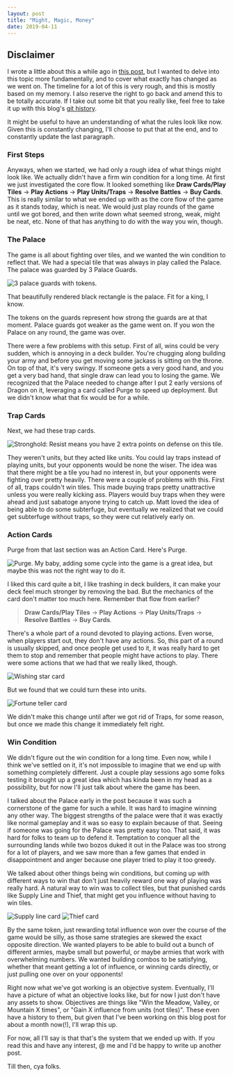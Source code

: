 ```yaml
---
layout: post
title: "Might, Magic, Money"
date: 2019-04-11
---
```


## Disclaimer

I wrote a little about this a while ago in [this post](https://zmmille2.github.io/blog/2018/05/20/might-money-magic), but I wanted to delve into this topic more fundamentally, and to cover what exactly has changed as we went on.
The timeline for a lot of this is very rough, and this is mostly based on my memory.
I also reserve the right to go back and amend this to be totally accurate.
If I take out some bit that you really like, feel free to take it up with this blog's [git history](https://github.com/zmmille2/zmmille2.github.io/commits/master).

It might be useful to have an understanding of what the rules look like now.
Given this is constantly changing, I'll choose to put that at the end, and to constantly update the last paragraph.

### First Steps
Anyways, when we started, we had only a rough idea of what things might look like.
We actually didn't have a firm win condition for a long time.
At first we just investigated the core flow.
It looked something like **Draw Cards/Play Tiles** → **Play Actions** → **Play Units/Traps** → **Resolve Battles** → **Buy Cards**.
This is really similar to what we ended up with as the core flow of the game as it stands today, which is neat.
We would just play rounds of the game until we got bored, and then write down what seemed strong, weak, might be neat, etc.
None of that has anything to do with the way you win, though.

### The Palace
The game is all about fighting over tiles, and we wanted the win condition to reflect that.
We had a special tile that was always in play called the Palace.
The palace was guarded by 3 Palace Guards.

<img src="media/palace.png" alt="3 palace guards with tokens." title="The palace"/>

That beautifully rendered black rectangle is the palace.
Fit for a king, I know.

The tokens on the guards represent how strong the guards are at that moment.
Palace guards got weaker as the game went on.
If you won the Palace on any round, the game was over.

There were a few problems with this setup.
First of all, wins could be very sudden, which is annoying in a deck builder.
You're chugging along building your army and before you get moving some jackass is sitting on the throne.
On top of that, it's very swingy.
If someone gets a very good hand, and you get a very bad hand, that single draw can lead you to losing the game.
We recognized that the Palace needed to change after I put 2 early versions of Dragon on it, leveraging a card called Purge to speed up deployment.
But we didn't know what that fix would be for a while.

### Trap Cards
Next, we had these trap cards.

<img src="media/stronghold.png" alt="Stronghold:  Resist means you have 2 extra points on defense on this tile." title="Stronghold"/>

They weren't units, but they acted like units.
You could lay traps instead of playing units, but your opponents would be none the wiser.
The idea was that there might be a tile you had no interest in, but your opponents were fighting over pretty heavily.
There were a couple of problems with this.
First of all, traps couldn't win tiles.
This made buying traps pretty unattractive unless you were really kicking ass.
Players would buy traps when they were ahead and just sabatoge anyone trying to catch up.
Matt loved the idea of being able to do some subterfuge, but eventually we realized that we could get subterfuge without traps, so they were cut relatively early on.

### Action Cards
Purge from that last section was an Action Card.
Here's Purge.

<img src="media/purge.png" alt="Purge.  My baby, adding some cycle into the game is a great idea, but maybe this was not the right way to do it." title="Purge"/>

I liked this card quite a bit, I like trashing in deck builders, it can make your deck feel much stronger by removing the bad.
But the mechanics of the card don't matter too much here.
Remember that flow from earlier?

> **Draw Cards/Play Tiles** → **Play Actions** → **Play Units/Traps** → **Resolve Battles** → **Buy Cards**.

There's a whole part of a round devoted to playing actions.
Even worse, when players start out, they don't have any actions.
So, this part of a round is usually skipped, and once people get used to it, it was really hard to get them to stop and remember that people might have actions to play.
There were some actions that we had that we really liked, though.

<img src="media/wishing_star.png" alt="Wishing star card" title="Wishing star card"/>

But we found that we could turn these into units.

<img src="media/fortune_teller.png" alt="Fortune teller card" title="Fortune teller card"/>

We didn't make this change until after we got rid of Traps, for some reason, but once we made this change it immediately felt right.

### Win Condition

We didn't figure out the win condition for a long time.
Even now, while I think we've settled on it, it's not impossible to imagine that we end up with something completely different.
Just a couple play sessions ago some folks testing it brought up a great idea which has kinda been in my head as a possibility, but for now I'll just talk about where the game has been.

I talked about the Palace early in the post because it was such a cornerstone of the game for such a while.
It was hard to imagine winning any other way.
The biggest strengths of the palace were that it was exactly like normal gameplay and it was so easy to explain because of that.
Seeing if someone was going for the Palace was pretty easy too.
That said, it was hard for folks to team up to defend it.
Temptation to conquer all the surrounding lands while two bozos duked it out in the Palace was too strong for a lot of players, and we saw more than a few games that ended in disappointment and anger because one player tried to play it too greedy.

We talked about other things being win conditions, but coming up with different ways to win that don't just heavily reward one way of playing was really hard.
A natural way to win was to collect tiles, but that punished cards like Supply Line and Thief, that might get you influence without having to win tiles.

<img src="media/supply_line.png" alt="Supply line card" title="Supply line card"/>
<img src="media/thief.png" alt="Thief card" title="Thief card"/>

By the same token, just rewarding total influence won over the course of the game would be silly, as those same strategies are skewed the exact opposite direction.
We wanted players to be able to build out a bunch of different armies, maybe small but powerful, or maybe armies that work with overwhelming numbers.
We wanted building combos to be satisfying, whether that meant getting a lot of influence, or winning cards directly, or just pulling one over on your opponents!

Right now what we've got working is an objective system.
Eventually, I'll have a picture of what an objective looks like, but for now I just don't have any assets to show.
Objectives are things like "Win the Meadow, Valley, or Mountain X times", or "Gain X influence from units (not tiles)".
These even have a history to them, but given that I've been working on this blog post for about a month now(!), I'll wrap this up.

For now, all I'll say is that that's the system that we ended up with.
If you read this and have any interest, @ me and I'd be happy to write up another post.

Till then, cya folks.